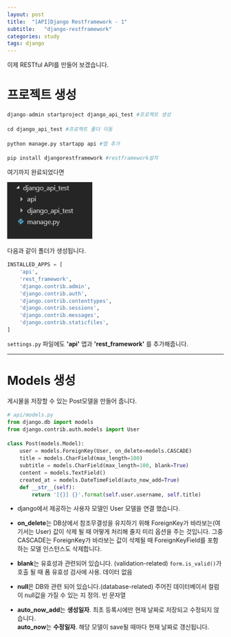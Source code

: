 ```yaml
---
layout: post
title:  "[API]Django Restframework - 1"
subtitle:   "django-restframework"
categories: study
tags: django
---
```



이제 RESTful API를 만들어 보겠습니다.

# 프로젝트 생성

```python
django-admin startproject django_api_test #프로젝트 생성

cd django_api_test #프로젝트 폴더 이동

python manage.py startapp api #앱 추가

pip install djangorestframework #restframework설치
```

여기까지 완료되었다면

![](/assets/img/posts/2019-07-15-14-53-38.png)

다음과 같이 폴더가 생성됩니다.

```python
INSTALLED_APPS = [
    'api',
    'rest_framework',
    'django.contrib.admin',
    'django.contrib.auth',
    'django.contrib.contenttypes',
    'django.contrib.sessions',
    'django.contrib.messages',
    'django.contrib.staticfiles',
]
```

`settings.py` 파일에도 **'api'** 앱과 **'rest_framework'** 를 추가해줍니다.

---

# Models 생성

게시물을 저장할 수 있는 Post모델을 만들어 줍니다.

```python
# api/models.py
from django.db import models
from django.contrib.auth.models import User

class Post(models.Model):
    user = models.ForeignKey(User, on_delete=models.CASCADE)
    title = models.CharField(max_length=100)
    subtitle = models.CharField(max_length=100, blank=True)
    content = models.TextField()
    created_at = models.DateTimeField(auto_now_add=True)
    def __str__(self):
        return '[{}] {}'.format(self.user.username, self.title)
```

* django에서 제공하는 사용자 모델인 User 모델을 연결 했습니다.

* **on_delete**는 DB상에서 참조무결성을 유지하기 위해 ForeignKey가 바라보는(여기서는 User) 값이 삭제 될 때 어떻게 처리해 줄지 미리 옵션을 주는 것입니다. 그중 CASCADE는 ForeignKey가 바라보는 값이 삭제될 때 ForeignKeyField를 포함하는 모델 인스턴스도 삭제합니다.   

* **blank**는 유효성과 관련되어 있습니다. (validation-related) ``form.is_valid()``가 호출 될 때 폼 유효성 검사에 사용. 데이터 없음

* **null**은 DB와 관련 되어 있습니다.(database-related) 주어진 데이터베이서 컬럼이 null값을 가질 수 있는 지 정의. 빈 문자열
 
* **auto_now_add**는 **생성일자**. 최초 등록시에만 현재 날짜로 저장되고 수정되지 않습니다.  
**auto_now**는 **수정일자**. 해당 모델이 save될 때마다 현재 날짜로 갱신됩니다.